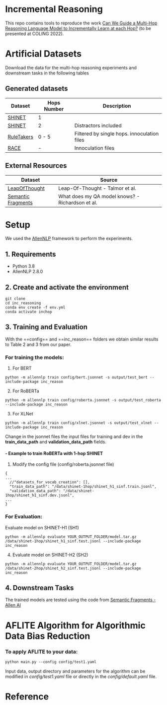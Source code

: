 # Incremental Reasoning

This repo contains tools to reproduce the work [ Can We Guide a Multi-Hop Reasoning Language Model to Incrementally Learn at each Hop?](localhost) (to be presented at COLING 2022).

# Artificial Datasets
Download the data for the multi-hop reasoning experiments and downstream tasks in the following tables

## Generated datasets
| Dataset                                                                                          | Hops Number | Description              |
|--------------------------------------------------------------------------------------------------|-------------|--------------------------|
| [SHINET](https://drive.google.com/file/d/169CS6Q3-O1sL2oiEpL_moFjYBRMxcPuh/view?usp=sharing)     | 1           |                          |
| [SHINET](https://drive.google.com/file/d/1fiNQqseC0_60ymObxm31IzlWOS_R10Tr/view?usp=sharing)     | 2           | Distractors included     |
| [RuleTakers](https://drive.google.com/file/d/1dhROWEM1a1DRNhntw_huM7nJFIu3SJld/view?usp=sharing) | 0 - 5       | Filtered by single hops. innoculation files  |
| [RACE]()                                                                                         | -           | Innoculation files       |

## External Resources
| Dataset                                                                                                         | Source                                          | 
|-----------------------------------------------------------------------------------------------------------------|-------------------------------------------------|
| [LeapOfThought](https://github.com/alontalmor/LeapOfThought/blob/master/README.md#artisets-artificial-datasets) | Leap-Of-Thought - Talmor et al.                 | 
| [Semantic Fragments](https://github.com/allenai/semantic_fragments/tree/master/scripts_mcqa)                    | What does my QA model knows? - Richardson et al. |


# Setup
We used the [AllenNLP](https://github.com/allenai/allennlp) framework to perform the experiments.

## 1. Requirements
- Python 3.8
- AllenNLP 2.8.0

## 2. Create and activate the environment
```commandline
git clone 
cd inc_reasoning
conda env create -f env.yml
conda activate inchop
```

## 3. Training and Evaluation
With the ==config== and ==inc_reason== folders we obtain similar results to Table 2 and 3 from our paper. 

### For training the models:

1. For BERT 
```
python -m allennlp train config/bert.jsonnet -s output/test_bert --include-package inc_reason
```

2. For RoBERTa 
```
python -m allennlp train config/roberta.jsonnet -s output/test_roberta --include-package inc_reason
```
3. For XLNet 
```
python -m allennlp train config/xlnet.jsonnet -s output/test_xlnet --include-package inc_reason
```

Change in the jsonnet files the input files for training and dev in the **train_data_path** and **validation_data_path** fields. 


#### - Example to train RoBERTa with 1-hop SHINET
1. Modify the config file (config/roberta.jsonnet file)
```
{
...
  //"datasets_for_vocab_creation": [],
  "train_data_path": "/data/shinet-1hop/shinet_h1_sinf.train.jsonl",
  "validation_data_path": "/data/shinet-1hop/shinet_h1_sinf.dev.jsonl",
...
}
```

### For Evaluation:
Evaluate model on SHINET-H1 (SH1)
```
python -m allennlp evaluate YOUR_OUTPUT_FOLDER/model.tar.gz /data/shinet-1hop/shinet_h1_sinf.test.jsonl --include-package inc_reason
```

4. Evaluate model on SHINET-H2 (SH2)
```
python -m allennlp evaluate YOUR_OUTPUT_FOLDER/model.tar.gz /data/shinet-2hop/shinet_h2_sinf.test.jsonl --include-package inc_reason
```

## 4. Downstream Tasks

The trained models are tested using the code from [Semantic Fragments - Allen AI](https://github.com/allenai/semantic_fragments)


# AFLITE Algorithm for Algorithmic Data Bias Reduction

### To apply AFLITE to your data:
```
python main.py --config config/test1.yaml
```
Input data, output directory and parameters for the algorithm can be modified in *config/test1.yaml* file or directly in the *config/default.yaml* file.

# Reference
